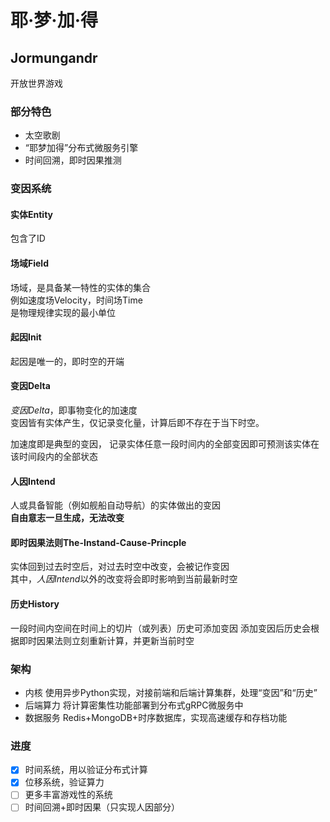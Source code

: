 # 耶·梦·加·得
## Jormungandr

开放世界游戏

### 部分特色
- 太空歌剧
- “耶梦加得”分布式微服务引擎
- 时间回溯，即时因果推测

### 变因系统

#### 实体Entity  
包含了ID  

#### 场域Field  
场域，是具备某一特性的实体的集合  
例如速度场Velocity，时间场Time  
是物理规律实现的最小单位  

#### 起因Init  
起因是唯一的，即时空的开端  

#### 变因Delta  
*变因Delta*，即事物变化的加速度  
变因皆有实体产生，仅记录变化量，计算后即不存在于当下时空。  

加速度即是典型的变因，
记录实体任意一段时间内的全部变因即可预测该实体在该时间段内的全部状态  

#### 人因Intend
人或具备智能（例如舰船自动导航）的实体做出的变因  
**自由意志一旦生成，无法改变**

#### 即时因果法则The-Instand-Cause-Princple
实体回到过去时空后，对过去时空中改变，会被记作变因  
其中，*人因Intend*以外的改变将会即时影响到当前最新时空

#### 历史History
一段时间内空间在时间上的切片（或列表）历史可添加变因
添加变因后历史会根据即时因果法则立刻重新计算，并更新当前时空

### 架构
- 内核
  使用异步Python实现，对接前端和后端计算集群，处理“变因”和“历史”
- 后端算力
  将计算密集性功能部署到分布式gRPC微服务中
- 数据服务
  Redis+MongoDB+时序数据库，实现高速缓存和存档功能
  
### 进度
- [x] 时间系统，用以验证分布式计算
- [x] 位移系统，验证算力
- [ ] 更多丰富游戏性的系统
- [ ] 时间回溯+即时因果（只实现人因部分）
